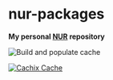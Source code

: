 # nur-packages

**My personal [NUR](https://github.com/nix-community/NUR) repository**

![Build and populate cache](https://github.com/ossareh/nur-packages/workflows/Build%20and%20populate%20cache/badge.svg)

[![Cachix Cache](https://img.shields.io/badge/cachix-ossareh-blue.svg)](https://ossareh.cachix.org)
